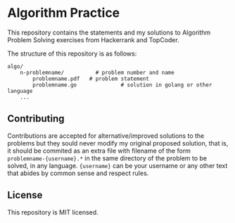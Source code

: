 # Algorithm Practice

This repository contains the statements and my solutions to Algorithm Problem Solving exercises from Hackerrank and TopCoder.

The structure of this repository is as follows:

```
algo/
    n-problemname/		    # problem number and name
        problemname.pdf   # problem statement
        problemname.go              # solution in golang or other language
    ...
```
## Contributing
Contributions are accepted for alternative/improved solutions to the problems but they sould never modify my original proposed solution, that is, it should be commited as an extra file with filename of the form `problemname-{username}.*` in the same directory of the problem to be solved, in any language. `{username}` can be your username or any other text that abides by common sense and respect rules.

## License
This repository is MIT licensed.
